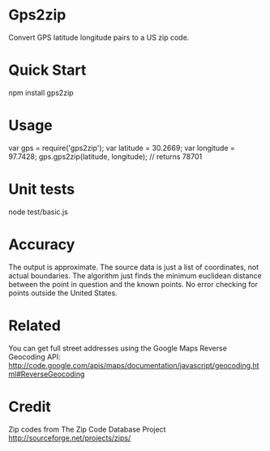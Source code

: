 
# Gps2zip

Convert GPS latitude longitude pairs to a US zip code.

# Quick Start

  npm install gps2zip

# Usage

  var gps = require('gps2zip');
  var latitude = 30.2669;
  var longitude = 97.7428;
  gps.gps2zip(latitude, longitude);
  // returns 78701

# Unit tests

  node test/basic.js

# Accuracy
The output is approximate. The source data is just a list of coordinates, not actual boundaries. The algorithm just finds the minimum euclidean distance between the point in question and the known points. No error checking for points outside the United States.


# Related

You can get full street addresses using the Google Maps Reverse Geocoding API:
http://code.google.com/apis/maps/documentation/javascript/geocoding.html#ReverseGeocoding

# Credit

Zip codes from The Zip Code Database Project
http://sourceforge.net/projects/zips/


